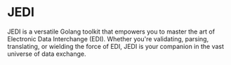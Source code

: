 # JEDI

JEDΙ is a versatile Golang toolkit that empowers you to master the art of Electronic Data Interchange (EDI). Whether you're validating, parsing, translating, or wielding the force of EDI, JEDΙ is your companion in the vast universe of data exchange.
